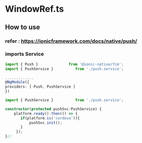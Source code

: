 # WindowRef.ts

## How to use
### refer : https://ionicframework.com/docs/native/push/
### imports Service
``` app.module.ts
import { Push }              from '@ionic-native/fcm';
import { PushService }			from './push.service';

.............
@NgModule({
providers: [ Push, PushService ]
})
```

``` app.component.ts
import { PushService }			from './push.service';

constructor(protected pushSvc:PushService) {
    platform.ready().then(() => {
       if(platform.is('cordova')){
           pushSvc.init();
       }
     });
}//
```

